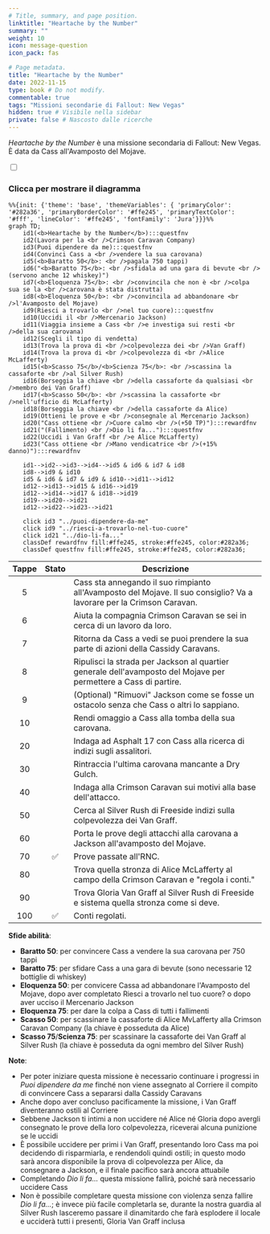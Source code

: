 ```yaml
---
# Title, summary, and page position.
linktitle: "Heartache by the Number"
summary: ""
weight: 10
icon: message-question
icon_pack: fas

# Page metadata.
title: "Heartache by the Number"
date: 2022-11-15
type: book # Do not modify.
commentable: true
tags: "Missioni secondarie di Fallout: New Vegas"
hidden: true # Visibile nella sidebar
private: false # Nascosto dalle ricerche
---
```


<div class="fnv">


*Heartache by the Number* è una missione secondaria di Fallout: New Vegas. È data da Cass all'Avamposto del Mojave.


<section class="chart-collapse">
<input type="checkbox" name="collapse2" id="handle2">
<h3 class="handle">
<label for="handle2">Clicca per mostrare il diagramma</label>
</h3>
<div class="content">

```mermaid
%%{init: {'theme': 'base', 'themeVariables': { 'primaryColor': '#282a36', 'primaryBorderColor': '#ffe245', 'primaryTextColor': '#fff', 'lineColor': '#ffe245', 'fontFamily': 'Jura'}}}%%
graph TD;
    id1(<b>Heartache by the Number</b>):::questfnv
    id2(Lavora per la <br />Crimson Caravan Company)
    id3(Puoi dipendere da me):::questfnv
    id4(Convinci Cass a <br />vendere la sua carovana)
    id5(<b>Baratto 50</b>: <br />pagala 750 tappi)
    id6("<b>Baratto 75</b>: <br />sfidala ad una gara di bevute <br />(servono anche 12 whiskey)")
    id7(<b>Eloquenza 75</b>: <br />convincila che non è <br />colpa sua se la <br />carovana è stata distrutta) 
    id8(<b>Eloquenza 50</b>: <br />convincila ad abbandonare <br />l'Avamposto del Mojave)
    id9(Riesci a trovarlo <br />nel tuo cuore):::questfnv
    id10(Uccidi il <br />Mercenario Jackson)
    id11(Viaggia insieme a Cass <br />e investiga sui resti <br />della sua carovana)
    id12(Scegli il tipo di vendetta)
    id13(Trova la prova di <br />colpevolezza dei <br />Van Graff) 
    id14(Trova la prova di <br />colpevolezza di <br />Alice McLafferty)
    id15(<b>Scasso 75</b>/<b>Scienza 75</b>: <br />scassina la cassaforte <br />al Silver Rush)
    id16(Borseggia la chiave <br />della cassaforte da qualsiasi <br />membro dei Van Graff)
    id17(<b>Scasso 50</b>: <br />scassina la cassaforte <br />nell'ufficio di McLafferty)
    id18(Borseggia la chiave <br />della cassaforte da Alice)
    id19(Ottieni le prove e <br />consegnale al Mercenario Jackson)
    id20("Cass ottiene <br />Cuore calmo <br />(+50 TP)"):::rewardfnv
    id21("(Fallimento) <br />Dio li fa..."):::questfnv
    id22(Uccidi i Van Graff <br />e Alice McLafferty)
    id23("Cass ottiene <br />Mano vendicatrice <br />(+15% danno)"):::rewardfnv

    id1-->id2-->id3-->id4-->id5 & id6 & id7 & id8
    id8-->id9 & id10
    id5 & id6 & id7 & id9 & id10-->id11-->id12
    id12-->id13-->id15 & id16-->id19
    id12-->id14-->id17 & id18-->id19
    id19-->id20-->id21
    id12-->id22-->id23-->id21

    click id3 "../puoi-dipendere-da-me"
    click id9 "../riesci-a-trovarlo-nel-tuo-cuore"
    click id21 "../dio-li-fa..."
    classDef rewardfnv fill:#ffe245, stroke:#ffe245, color:#282a36;
    classDef questfnv fill:#ffe245, stroke:#ffe245, color:#282a36;
```

</div>
</section>

| Tappe |       Stato        | Descrizione |
|:-----:|:------------------:| ----------- |
|                           5                           |            | Cass sta annegando il suo rimpianto all'Avamposto del Mojave. Il suo consiglio? Va a lavorare per la Crimson Caravan.                                                       |
|                           6                           |            | Aiuta la compagnia Crimson Caravan se sei in cerca di un lavoro da loro.                                                                                                    |
|                           7                           |            | Ritorna da Cass a vedi se puoi prendere la sua parte di azioni della Cassidy Caravans.                                                                                      |
|                           8                           |            | Ripulisci la strada per Jackson al quartier generale dell'avamposto del Mojave per permettere a Cass di partire.                                                            |
|                           9                           |            | (Optional) "Rimuovi" Jackson come se fosse un ostacolo senza che Cass o altri lo sappiano.                                                                                  |
|                           10                          |            | Rendi omaggio a Cass alla tomba della sua carovana.                                                                                                                         |
|                           20                          |            | Indaga ad Asphalt 17 con Cass alla ricerca di indizi sugli assalitori.                                                                                                      |
|                           30                          |            | Rintraccia l'ultima carovana mancante a Dry Gulch.                                                                                                                          |
|                           40                          |            | Indaga alla Crimson Caravan sui motivi alla base dell'attacco.                                                                                                              |
|                           50                          |            | Cerca al Silver Rush di Freeside indizi sulla colpevolezza dei Van Graff.                                                                                                   |
|                           60                          |            | Porta le prove degli attacchi alla carovana a Jackson all'avamposto del Mojave.                                                                                             |
|                           70                          | :white_check_mark: | Prove passate all'RNC.                                                                                                                                                      |
|                           80                          |            | Trova quella stronza di Alice McLafferty al campo della Crimson Caravan e "regola i conti."                                                                                 |
|                           90                          |            | Trova Gloria Van Graff al Silver Rush di Freeside e sistema quella stronza come si deve.                                                                                    |
|                          100                          | :white_check_mark: | Conti regolati.                                                                                                                                                             |



**Sfide abilità**:
- **Baratto 50**: per convincere Cass a vendere la sua carovana per 750 tappi
- **Baratto 75**: per sfidare Cass a una gara di bevute (sono necessarie 12 bottiglie di whiskey)
- **Eloquenza 50**: per convicere Cassa ad abbandonare l'Avamposto del Mojave, dopo aver completato Riesci a trovarlo nel tuo cuore? o dopo aver ucciso il Mercenario Jackson
- **Eloquenza 75**: per dare la colpa a Cass di tutti i fallimenti
- **Scasso 50**: per scassinare la cassaforte di Alice MvLafferty alla Crimson Caravan Company (la chiave è posseduta da Alice)
- **Scasso 75**/**Scienza 75**: per scassinare la cassaforte dei Van Graff al Silver Rush (la chiave è posseduta da ogni membro del Silver Rush)



**Note**:
- Per poter iniziare questa missione è necessario continuare i progressi in *Puoi dipendere da me* finché non viene assegnato al Corriere il compito di convincere Cass a separarsi dalla Cassidy Caravans
- Anche dopo aver concluso pacificamente la missione, i Van Graff diventeranno ostili al Corriere 
- Sebbene Jackson ti intimi a non uccidere né Alice né Gloria dopo avergli consegnato le prove della loro colpevolezza, riceverai alcuna punizione se le uccidi
- È possibile uccidere per primi i Van Graff, presentando loro Cass ma poi decidendo di risparmiarla, e rendendoli quindi ostili; in questo modo sarà ancora disponibile la prova di colpevolezza per Alice, da consegnare a Jackson, e il finale pacifico sarà ancora attuabile
- Completando *Dio li fa...* questa missione fallirà, poiché sarà necessario uccidere Cass 
- Non è possibile completare questa missione con violenza senza fallire *Dio li fa...*; è invece più facile completarla se, durante la nostra guardia al Silver Rush lasceremo passare il dinamitardo che farà esplodere il locale e ucciderà tutti i presenti, Gloria Van Graff inclusa


</div>


